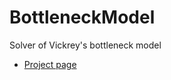 # BottleneckModel
Solver of Vickrey's bottleneck model

* [Project page](https://takala4.github.io/BottleneckModel/)

